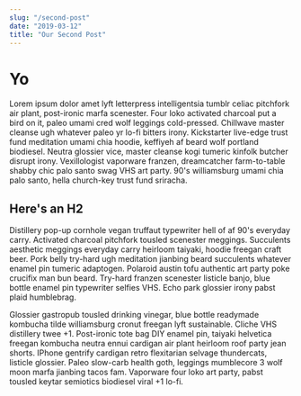 ```yaml
---
slug: "/second-post"
date: "2019-03-12"
title: "Our Second Post"
---
```


# Yo

Lorem ipsum dolor amet lyft letterpress intelligentsia tumblr celiac pitchfork air plant, post-ironic marfa scenester. Four loko activated charcoal put a bird on it, paleo umami cred wolf leggings cold-pressed. Chillwave master cleanse ugh whatever paleo yr lo-fi bitters irony. Kickstarter live-edge trust fund meditation umami chia hoodie, keffiyeh af beard wolf portland biodiesel. Neutra glossier vice, master cleanse kogi tumeric kinfolk butcher disrupt irony. Vexillologist vaporware franzen, dreamcatcher farm-to-table shabby chic palo santo swag VHS art party. 90's williamsburg umami chia palo santo, hella church-key trust fund sriracha.


## Here's an H2

Distillery pop-up cornhole vegan truffaut typewriter hell of af 90's everyday carry. Activated charcoal pitchfork tousled scenester meggings. Succulents aesthetic meggings everyday carry heirloom taiyaki, hoodie freegan craft beer. Pork belly try-hard ugh meditation jianbing beard succulents whatever enamel pin tumeric adaptogen. Polaroid austin tofu authentic art party poke crucifix man bun beard. Try-hard franzen scenester listicle banjo, blue bottle enamel pin typewriter selfies VHS. Echo park glossier irony pabst plaid humblebrag.

Glossier gastropub tousled drinking vinegar, blue bottle readymade kombucha tilde williamsburg cronut freegan lyft sustainable. Cliche VHS distillery twee +1. Post-ironic tote bag DIY enamel pin, taiyaki helvetica freegan kombucha neutra ennui cardigan air plant heirloom roof party jean shorts. IPhone gentrify cardigan retro flexitarian selvage thundercats, listicle glossier. Paleo slow-carb health goth, leggings mumblecore 3 wolf moon marfa jianbing tacos fam. Vaporware four loko art party, pabst tousled keytar semiotics biodiesel viral +1 lo-fi.



